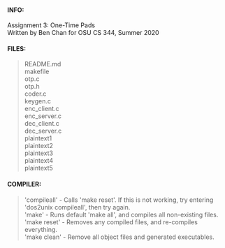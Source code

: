 #### INFO:
Assignment 3: One-Time Pads  
Written by Ben Chan for OSU CS 344, Summer 2020  

#### FILES:
>README.md  
>makefile  
>otp.c  
>otp.h  
>coder.c  
>keygen.c  
>enc_client.c  
>enc_server.c  
>dec_client.c  
>dec_server.c  
>plaintext1  
>plaintext2  
>plaintext3  
>plaintext4  
>plaintext5  

#### COMPILER:
>'compileall'	 -	 Calls 'make reset'. If this is not working, try entering 'dos2unix compileall', then try again.  
>'make'			 -	 Runs default 'make all', and compiles all non-existing files.  
>'make reset'	 -	 Removes any compiled files, and re-compiles everything.  
>'make clean'	 -	 Remove all object files and generated executables.  
